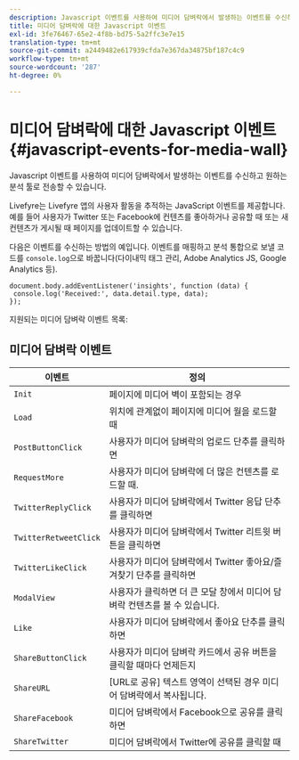 ```yaml
---
description: Javascript 이벤트를 사용하여 미디어 담벼락에서 발생하는 이벤트를 수신하고 원하는 분석 툴로 전송할 수 있습니다.
title: 미디어 담벼락에 대한 Javascript 이벤트
exl-id: 3fe76467-65e2-4f8b-bd75-5a2ffc3e7e15
translation-type: tm+mt
source-git-commit: a2449482e617939cfda7e367da34875bf187c4c9
workflow-type: tm+mt
source-wordcount: '287'
ht-degree: 0%

---
```


# 미디어 담벼락에 대한 Javascript 이벤트{#javascript-events-for-media-wall}

Javascript 이벤트를 사용하여 미디어 담벼락에서 발생하는 이벤트를 수신하고 원하는 분석 툴로 전송할 수 있습니다.

Livefyre는 Livefyre 앱의 사용자 활동을 추적하는 JavaScript 이벤트를 제공합니다. 예를 들어 사용자가 Twitter 또는 Facebook에 컨텐츠를 좋아하거나 공유할 때 또는 새 컨텐츠가 게시될 때 페이지를 업데이트할 수 있습니다.

다음은 이벤트를 수신하는 방법의 예입니다. 이벤트를 매핑하고 분석 통합으로 보낼 코드를 `console.log`으로 바꿉니다(다이내믹 태그 관리, Adobe Analytics JS, Google Analytics 등).

```
document.body.addEventListener('insights', function (data) { 
 console.log('Received:', data.detail.type, data); 
});
```

지원되는 미디어 담벼락 이벤트 목록:

## 미디어 담벼락 이벤트

| 이벤트 | 정의 |
|---|---|
| `Init` | 페이지에 미디어 벽이 포함되는 경우 |
| `Load` | 위치에 관계없이 페이지에 미디어 월을 로드할 때 |
| `PostButtonClick` | 사용자가 미디어 담벼락의 업로드 단추를 클릭하면 |
| `RequestMore` | 사용자가 미디어 담벼락에 더 많은 컨텐츠를 로드할 때. |
| `TwitterReplyClick` | 사용자가 미디어 담벼락에서 Twitter 응답 단추를 클릭하면 |
| `TwitterRetweetClick` | 사용자가 미디어 담벼락에서 Twitter 리트윗 버튼을 클릭하면 |
| `TwitterLikeClick` | 사용자가 미디어 담벼락에서 Twitter 좋아요/즐겨찾기 단추를 클릭하면 |
| `ModalView` | 사용자가 클릭하면 더 큰 모달 창에서 미디어 담벼락 컨텐츠를 볼 수 있습니다. |
| `Like` | 사용자가 미디어 담벼락에서 좋아요 단추를 클릭하면 |
| `ShareButtonClick` | 사용자가 미디어 담벼락 카드에서 공유 버튼을 클릭할 때마다 언제든지 |
| `ShareURL` | [URL로 공유] 텍스트 영역이 선택된 경우 미디어 담벼락에서 복사됩니다. |
| `ShareFacebook` | 미디어 담벼락에서 Facebook으로 공유를 클릭하면 |
| `ShareTwitter` | 미디어 담벼락에서 Twitter에 공유를 클릭할 때 |

